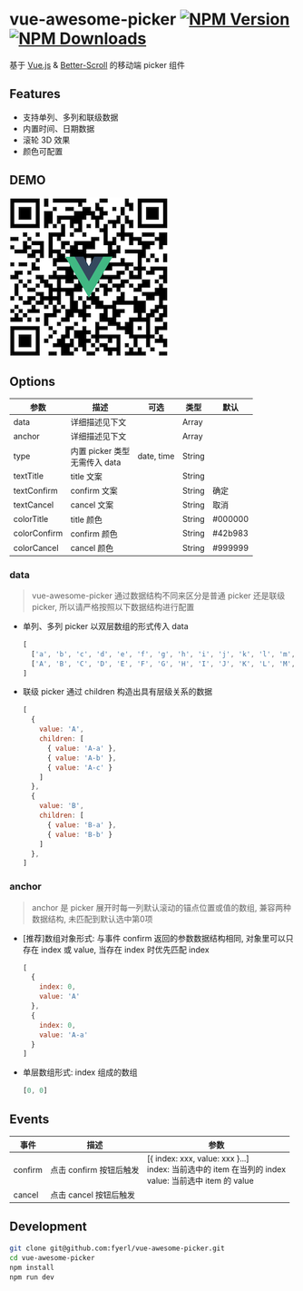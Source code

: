 # vue-awesome-picker [![NPM Version][npm-image]][npm-url] [![NPM Downloads][downloads-image]][downloads-url]
基于 [Vue.js](https://github.com/vuejs/vue) & [Better-Scroll](https://github.com/ustbhuangyi/better-scroll) 的移动端 picker 组件

## Features
* 支持单列、多列和联级数据
* 内置时间、日期数据
* 滚轮 3D 效果
* 颜色可配置

## DEMO
![](./static/img/qr-code.png)

## Options
| 参数 | 描述 | 可选 | 类型 | 默认
| ----- | ----- | ----- | ----- | ----- |
| data | 详细描述见下文 || Array |
| anchor | 详细描述见下文 || Array |
| type | 内置 picker 类型<br>无需传入 data | date, time | String |
| textTitle | title 文案 || String |
| textConfirm | confirm 文案 || String | 确定
| textCancel | cancel 文案 || String | 取消
| colorTitle | title 颜色 || String | #000000
| colorConfirm | confirm 颜色 || String | #42b983
| colorCancel | cancel 颜色 || String | #999999

### data
>vue-awesome-picker 通过数据结构不同来区分是普通 picker 还是联级 picker, 所以请严格按照以下数据结构进行配置

* 单列、多列 picker 以双层数组的形式传入 data
  ``` javascript
  [
    ['a', 'b', 'c', 'd', 'e', 'f', 'g', 'h', 'i', 'j', 'k', 'l', 'm', 'n', 'o', 'p', 'q', 'r', 's','t', 'u', 'v', 'w', 'x', 'y', 'z'],
    ['A', 'B', 'C', 'D', 'E', 'F', 'G', 'H', 'I', 'J', 'K', 'L', 'M', 'N', 'O', 'P', 'Q', 'R', 'S','T', 'U', 'V', 'W', 'X', 'Y', 'Z']
  ]
  ```

* 联级 picker 通过 children 构造出具有层级关系的数据
  ```javascript
  [
    {
      value: 'A',
      children: [
        { value: 'A-a' },
        { value: 'A-b' },
        { value: 'A-c' }
      ]
    },
    {
      value: 'B',
      children: [
        { value: 'B-a' },
        { value: 'B-b' }
      ]
    },
  ]
  ```
### anchor
>anchor 是 picker 展开时每一列默认滚动的锚点位置或值的数组, 兼容两种数据结构, 未匹配到默认选中第0项

* [推荐]数组对象形式: 与事件 confirm 返回的参数数据结构相同, 对象里可以只存在 index 或 value, 当存在 index 时优先匹配 index
  ```javascript
  [
    { 
      index: 0,
      value: 'A'
    },
    {
      index: 0,
      value: 'A-a'
    } 
  ]
  ```
* 单层数组形式: index 组成的数组
  ```javascript
  [0, 0]
  ```

## Events
| 事件 | 描述 | 参数
| ----- | ----- | -----
| confirm | 点击 confirm 按钮后触发 | [{ index: xxx, value: xxx }...] <br> index: 当前选中的 item 在当列的 index <br> value: 当前选中 item 的 value
| cancel | 点击 cancel 按钮后触发 |

## Development

``` bash
git clone git@github.com:fyerl/vue-awesome-picker.git
cd vue-awesome-picker
npm install
npm run dev
```

[npm-image]: https://img.shields.io/npm/v/vue-awesome-picker.svg?style=flat
[npm-url]: https://npmjs.org/package/vue-awesome-picker
[downloads-image]: https://img.shields.io/npm/dt/vue-awesome-picker.svg?style=flat
[downloads-url]: https://npmjs.org/package/vue-awesome-picker